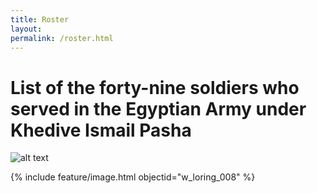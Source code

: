 ```yaml
---
title: Roster
layout: 
permalink: /roster.html
---
```


# List of the forty-nine soldiers who served in the Egyptian Army under Khedive Ismail Pasha

![alt text](loring_egypt3.jpeg)

{% include feature/image.html objectid="w_loring_008" %}
